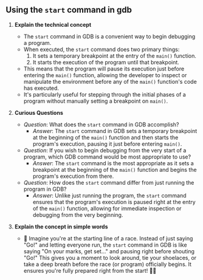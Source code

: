 **Using the `start` command in gdb**
---

1. **Explain the technical concept**
   - The `start` command in GDB is a convenient way to begin debugging a program. 
   - When executed, the `start` command does two primary things:
     1. It sets a temporary breakpoint at the entry of the `main()` function.
     2. It starts the execution of the program until that breakpoint.
   - This means that the program will pause its execution just before entering the `main()` function, allowing the developer to inspect or manipulate the environment before any of the `main()` function's code has executed.
   - It's particularly useful for stepping through the initial phases of a program without manually setting a breakpoint on `main()`.

2. **Curious Questions**
   - *Question*: What does the `start` command in GDB accomplish?
     - *Answer*: The `start` command in GDB sets a temporary breakpoint at the beginning of the `main()` function and then starts the program's execution, pausing it just before entering `main()`.
   - *Question*: If you wish to begin debugging from the very start of a program, which GDB command would be most appropriate to use?
     - *Answer*: The `start` command is the most appropriate as it sets a breakpoint at the beginning of the `main()` function and begins the program's execution from there.
   - *Question*: How does the `start` command differ from just running the program in GDB?
     - *Answer*: Unlike just running the program, the `start` command ensures that the program's execution is paused right at the entry of the `main()` function, allowing for immediate inspection or debugging from the very beginning.

3. **Explain the concept in simple words**
   - 🚦 Imagine you're at the starting line of a race. Instead of just saying "Go!" and letting everyone run, the `start` command in GDB is like saying "On your marks, get set..." and pausing right before shouting "Go!" This gives you a moment to look around, tie your shoelaces, or take a deep breath before the race (or program) officially begins. It ensures you're fully prepared right from the start! 🏃🚀

